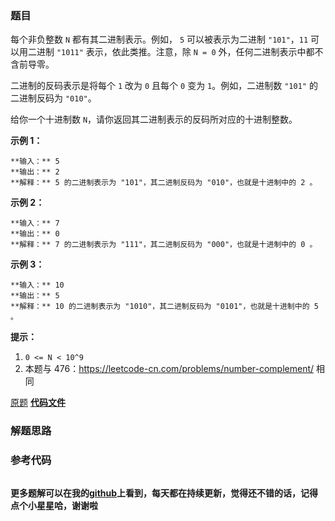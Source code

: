### 题目
每个非负整数 `N` 都有其二进制表示。例如， `5` 可以被表示为二进制 `"101"`，`11` 可以用二进制 `"1011"`
表示，依此类推。注意，除 `N = 0` 外，任何二进制表示中都不含前导零。

二进制的反码表示是将每个 `1` 改为 `0` 且每个 `0` 变为 `1`。例如，二进制数 `"101"` 的二进制反码为 `"010"`。

给你一个十进制数 `N`，请你返回其二进制表示的反码所对应的十进制整数。



**示例 1：**

    
    
    **输入：** 5
    **输出：** 2
    **解释：** 5 的二进制表示为 "101"，其二进制反码为 "010"，也就是十进制中的 2 。
    

**示例 2：**

    
    
    **输入：** 7
    **输出：** 0
    **解释：** 7 的二进制表示为 "111"，其二进制反码为 "000"，也就是十进制中的 0 。
    

**示例 3：**

    
    
    **输入：** 10
    **输出：** 5
    **解释：** 10 的二进制表示为 "1010"，其二进制反码为 "0101"，也就是十进制中的 5 。
    



**提示：**

  1. `0 <= N < 10^9`
  2. 本题与 476：<https://leetcode-cn.com/problems/number-complement/> 相同

[原题](https://leetcode-cn.com/problems/complement-of-base-10-integer/)    **[代码文件]()**


### 解题思路




### 参考代码

```go


```




**更多题解可以在我的[github](https://github.com/LZH139/leetcode_Go)上看到，每天都在持续更新，觉得还不错的话，记得点个小星星哈，谢谢啦**
